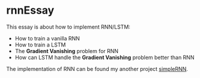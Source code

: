 # rnnEssay
This essay is about how to implement RNN/LSTM:

* How to train a vanilla RNN
* How to train a LSTM
* The **Gradient Vanishing** problem for RNN
* How can LSTM handle the **Gradient Vanishing** problem better than RNN


The implementation of RNN can be found my another project [simpleRNN](https://github.com/beekbin/simpleRNN).
